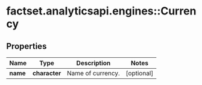 # factset.analyticsapi.engines::Currency

## Properties
Name | Type | Description | Notes
------------ | ------------- | ------------- | -------------
**name** | **character** | Name of currency. | [optional] 


